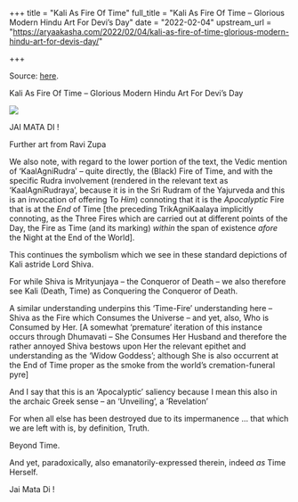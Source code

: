 +++
title = "Kali As Fire Of Time"
full_title = "Kali As Fire Of Time – Glorious Modern Hindu Art For Devi’s Day"
date = "2022-02-04"
upstream_url = "https://aryaakasha.com/2022/02/04/kali-as-fire-of-time-glorious-modern-hindu-art-for-devis-day/"

+++

Source: [here](https://aryaakasha.com/2022/02/04/kali-as-fire-of-time-glorious-modern-hindu-art-for-devis-day/).

Kali As Fire Of Time – Glorious Modern Hindu Art For Devi’s Day

![](https://aryaakasha.files.wordpress.com/2022/02/a6279debe8fbf0ae931e2f26ca647d1b.jpg?w=672)

JAI MATA DI !

Further art from Ravi Zupa

We also note, with regard to the lower portion of the text, the Vedic mention of ‘KaalAgniRudra’ – quite directly, the (Black) Fire of Time, and with the specific Rudra involvement (rendered in the relevant text as ‘KaalAgniRudraya’, because it is in the Sri Rudram of the Yajurveda and this is an invocation of offering To *Him*) connoting that it is the *Apocalyptic* Fire that is at the *End* of Time \[the preceding TrikAgniKaalaya implicitly connoting, as the Three Fires which are carried out at different points of the Day, the Fire as Time (and its marking) *within* the span of existence *afore* the Night at the End of the World\].

This continues the symbolism which we see in these standard depictions of Kali astride Lord Shiva.

For while Shiva is Mrityunjaya – the Conqueror of Death – we also therefore see Kali (Death, Time) as Conquering the Conqueror of Death.

A similar understanding underpins this ‘Time-Fire’ understanding here – Shiva as the Fire which Consumes the Universe – and yet, also, Who is Consumed by Her. \[A somewhat ‘premature’ iteration of this instance occurs through Dhumavati – She Consumes Her Husband and therefore the rather annoyed Shiva bestows upon Her the relevant epithet and understanding as the ‘Widow Goddess’; although She is also occurrent at the End of Time proper as the smoke from the world’s cremation-funeral pyre\]

And I say that this is an ‘Apocalyptic’ saliency because I mean this also in the archaic Greek sense – an ‘Unveiling’, a ‘Revelation’

For when all else has been destroyed due to its impermanence … that which we are left with is, by definition, Truth.

Beyond Time.

And yet, paradoxically, also emanatorily-expressed therein, indeed *as* Time Herself.

Jai Mata Di !